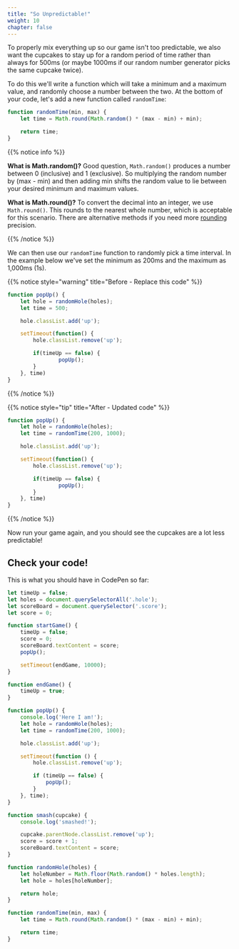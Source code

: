 ```yaml
---
title: "So Unpredictable!"
weight: 10
chapter: false
---
```


To properly mix everything up so our game isn't too predictable, we also want the cupcakes to stay up for a random period of time rather than always for 500ms (or maybe 1000ms if our random number generator picks the same cupcake twice).

To do this we'll write a function which will take a minimum and a maximum value, and randomly choose a number between the two. At the bottom of your code, let's add a new function called `randomTime`:

```js {title="js"}
function randomTime(min, max) {
    let time = Math.round(Math.random() * (max - min) + min);

    return time;
}
```

{{% notice info %}}

**What is Math.random()?**
Good question, `Math.random()` produces a number between 0 (inclusive) and 1 (exclusive). So multiplying the random number by (max - min) and then adding min shifts the random value to lie between your desired minimum and maximum values.


**What is Math.round()?**
To convert the decimal into an integer, we use `Math.round()`. This rounds to the nearest whole number, which is acceptable for this scenario. There are alternative methods if you need more [rounding](https://javascript.info/number#rounding) precision.

{{% /notice %}}


We can then use our `randomTime` function to randomly pick a time interval. In the example below we've set the minimum as 200ms and the maximum as 1,000ms (1s).

{{% notice style="warning" title="Before - Replace this code" %}}
```js
function popUp() {
	let hole = randomHole(holes);
	let time = 500;

	hole.classList.add('up');

	setTimeout(function() {
		hole.classList.remove('up');

		if(timeUp == false) {
				popUp();
		}
	}, time)
}
```
{{% /notice %}}

{{% notice style="tip" title="After - Updated code" %}}
```js
function popUp() {
	let hole = randomHole(holes);
	let time = randomTime(200, 1000);

	hole.classList.add('up');

	setTimeout(function() {
		hole.classList.remove('up');

		if(timeUp == false) {
				popUp();
		}
	}, time)
}
```
{{% /notice %}}

Now run your game again, and you should see the cupcakes are a lot less predictable!

## Check your code!

This is what you should have in CodePen so far:

```js {title="js"}
let timeUp = false;
let holes = document.querySelectorAll('.hole');
let scoreBoard = document.querySelector('.score');
let score = 0;

function startGame() {
    timeUp = false;
    score = 0;
    scoreBoard.textContent = score;
    popUp();

    setTimeout(endGame, 10000);
}

function endGame() {
    timeUp = true;
}

function popUp() {
    console.log('Here I am!');
    let hole = randomHole(holes);
    let time = randomTime(200, 1000);

    hole.classList.add('up');

    setTimeout(function () {
        hole.classList.remove('up');

        if (timeUp == false) {
            popUp();
        }
    }, time);
}

function smash(cupcake) {
    console.log('smashed!');

    cupcake.parentNode.classList.remove('up');
    score = score + 1;
    scoreBoard.textContent = score;
}

function randomHole(holes) {
    let holeNumber = Math.floor(Math.random() * holes.length);
    let hole = holes[holeNumber];

    return hole;
}

function randomTime(min, max) {
    let time = Math.round(Math.random() * (max - min) + min);

    return time;
}
```
